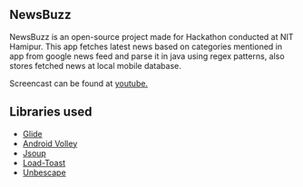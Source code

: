 ## NewsBuzz

NewsBuzz is an open-source project made for Hackathon conducted at NIT Hamipur. This app fetches latest news based on categories mentioned in app from google news feed and parse it in java using regex patterns, also stores fetched news at local mobile database.

Screencast can be found at [youtube.](https://youtu.be/oPB-LvQ_KxE)

## Libraries used
- [Glide](https://github.com/bumptech/glide)
- [Android Volley](https://github.com/mcxiaoke/android-volley)
- [Jsoup](https://github.com/jhy/jsoup)
- [Load-Toast](https://github.com/code-mc/loadtoast)
- [Unbescape](https://github.com/unbescape/unbescape)

